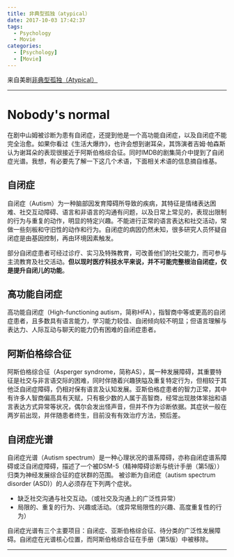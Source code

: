 ```yaml
---
title: 非典型孤独（atypical）
date: 2017-10-03 17:42:37
tags:
  - Psychology
  - Movie
categories: 
  - [Psychology]
  - [Movie]
---
```


来自美剧[非典型孤独（Atypical）](https://movie.douban.com/subject/26895435/)

-------

# Nobody's normal

在剧中山姆被诊断为患有自闭症，还提到他是一个高功能自闭症，以及自闭症不能完全治愈。如果你看过《生活大爆炸》，也许会想到谢耳朵，其饰演者吉姆·帕森斯认为谢耳朵的表现很接近于阿斯伯格综合征。同时IMDB的剧集简介中提到了自闭症光谱。我想，有必要先了解一下这几个术语，下面相关术语的信息摘自维基。

## 自闭症

自闭症（Autism）为一种脑部因发育障碍所导致的疾病，其特征是情绪表达困难、社交互动障碍、语言和非语言的沟通有问题，以及日常上常见的，表现出限制的行为与重复的动作，明显的特定兴趣。不能进行正常的语言表达和社交活动，常做一些刻板和守旧性的动作和行为。自闭症的病因仍然未知，很多研究人员怀疑自闭症是由基因控制，再由环境因素触发。

部分自闭症患者可经过诊疗、实习及特殊教育，可改善他们的社交能力，而可参与主流教育及社交活动。**但以现时医疗科技水平来说，并不可能完整根治自闭症，仅是提升自闭儿的功能**。

## 高功能自闭症

高功能自闭症（High-functioning autism，简称HFA），指智商中等或更高的自闭症患者，且多数具有语言能力，学习能力较佳、自闭倾向较不明显；但语言理解与表达力、人际互动与聊天的能力仍有困难的自闭症患者。

## 阿斯伯格综合征

阿斯伯格综合征（Asperger syndrome，简称AS），属一种发展障碍，其重要特征是社交与非言语交际的困难，同时伴随着兴趣狭隘及重复特定行为，但相较于其他泛自闭症障碍，仍相对保有语言及认知发展。亚斯伯格症患者的智力正常，其中有许多人智商偏高具有天赋，只有极少数的人属于高智商，经常出现肢体笨拙和语言表达方式异常等状况，偶尔会发出怪声音，但并不作为诊断依据。其症状一般在两岁前出现，并伴随患者终生，目前没有有效治疗方法，预后差。

## 自闭症光谱

自闭症光谱（Autism spectrum）是一种心理状况的谱系障碍，亦称自闭症谱系障碍或泛自闭症障碍，描述了一个被DSM-5（精神障碍诊断与统计手册（第5版））归类为神经发展综合征的症状群的范围。 被诊断为自闭症（autism spectrum disorder (ASD)）的人必须存在下列两个症状。

* 缺乏社交沟通与社交互动。（或社交及沟通上的广泛性异常）
* 局限的、重复的行为、兴趣或活动。（或异常局限性的兴趣、高度重复性的行为）

自闭症光谱有三个主要项目：自闭症、亚斯伯格综合征、待分类的广泛性发展障碍。自闭症在光谱核心位置，而阿斯伯格综合征在手册（第5版）中被移除。

-------


